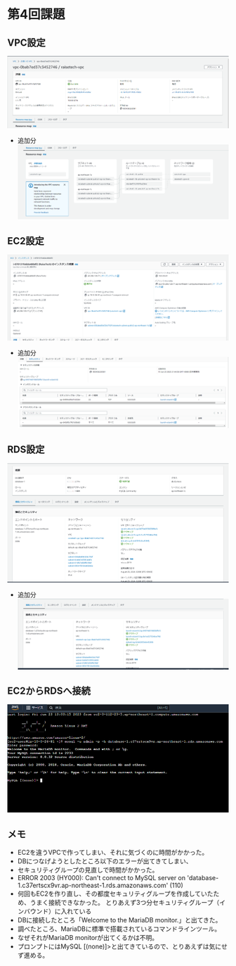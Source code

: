 # 第4回課題

## VPC設定
![sampleap](img/Lecture04_vpc_setting.png)
- 追加分
![sampleap](img/Lecture04_vpc_subnet.png)

## EC2設定
![sampleap](img/Lecture04_ec2_setting.png)
- 追加分
![sampleap](img/Lecture04_ec2_secgroup.png)

## RDS設定
![sampleap](img/Lecture04_rds_setting.png)
- 追加分
![sampleap](img/Lecture04_rds_secgroup.png)

## EC2からRDSへ接続
![sampleap](img/Lecture04_ec2-mysql_connect.png)

## メモ
- EC2を違うVPCで作ってしまい、それに気づくのに時間がかかった。
- DBにつなげようとしたところ以下のエラーが出てきてしまい、
- セキュリティグループの見直しで時間がかかった。
- ERROR 2003 (HY000): Can't connect to MySQL server on 'database-1.c37ertscx9vr.ap-northeast-1.rds.amazonaws.com' (110)
- 何回もEC2を作り直し、その都度セキュリティグループを作成していたため、うまく接続できなかった。
とりあえず3つ分セキュリティグループ（インバウンド）に入れている
- DBに接続したところ「Welcome to the MariaDB monitor.」と出てきた。
- 調べたところ、MariaDBに標準で搭載されているコマンドラインツール。
- なぜそれがMariaDB monitorが出てくるかは不明。
- プロンプトにはMySQL [(none)]>と出てきているので、とりあえずは気にせず進める。
